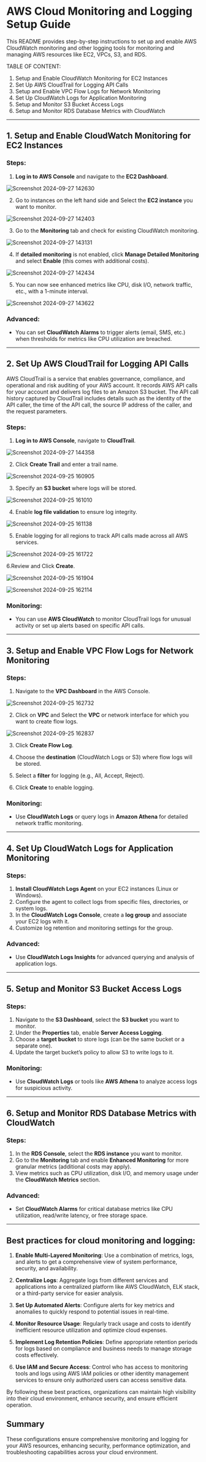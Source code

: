 # AWS Cloud Monitoring and Logging Setup Guide

This README provides step-by-step instructions to set up and enable AWS CloudWatch monitoring and other logging tools for monitoring and managing AWS resources like EC2, VPCs, S3, and RDS.

TABLE OF CONTENT:
1. Setup and Enable CloudWatch Monitoring for EC2 Instances 
2. Set Up AWS CloudTrail for Logging API Calls
3. Setup and Enable VPC Flow Logs for Network Monitoring
4. Set Up CloudWatch Logs for Application Monitoring
5. Setup and Monitor S3 Bucket Access Logs
6. Setup and Monitor RDS Database Metrics with CloudWatch
---

## 1. Setup and Enable CloudWatch Monitoring for EC2 Instances

### Steps:
1. **Log in to AWS Console** and navigate to the **EC2 Dashboard**.

![Screenshot 2024-09-27 142630](https://github.com/user-attachments/assets/b4028db3-205a-4e68-b32e-39937c4d4c89)

2. Go to instances on the left hand side and Select the **EC2 instance** you want to monitor.

![Screenshot 2024-09-27 142403](https://github.com/user-attachments/assets/93394971-88da-460e-9fd1-f942a148da6b)

3. Go to the **Monitoring** tab and check for existing CloudWatch monitoring.

![Screenshot 2024-09-27 143131](https://github.com/user-attachments/assets/9574c8d0-3afa-4a0b-8e47-a6f3339c1692)

4. If **detailed monitoring** is not enabled, click **Manage Detailed Monitoring** and select **Enable** (this comes with additional costs).

![Screenshot 2024-09-27 142434](https://github.com/user-attachments/assets/6e4d8707-fecc-488c-aa7c-cbc067116398)

5. You can now see enhanced metrics like CPU, disk I/O, network traffic, etc., with a 1-minute interval.

![Screenshot 2024-09-27 143622](https://github.com/user-attachments/assets/dab5fe55-f458-4ed5-93e0-540e9d7d0886)

### Advanced:
- You can set **CloudWatch Alarms** to trigger alerts (email, SMS, etc.) when thresholds for metrics like CPU utilization are breached.

---

## 2. Set Up AWS CloudTrail for Logging API Calls
AWS CloudTrail is a service that enables governance, compliance, and operational and risk auditing of your AWS account. It records AWS API calls for your account and delivers log files to an Amazon S3 bucket. The API call history captured by CloudTrail includes details such as the identity of the API caller, the time of the API call, the source IP address of the caller, and the request parameters.

### Steps:
1. **Log in to AWS Console**, navigate to **CloudTrail**.

![Screenshot 2024-09-27 144358](https://github.com/user-attachments/assets/38f9c56f-57a6-4b4e-8c34-7b4092c3965f)

2. Click **Create Trail** and enter a trail name.

![Screenshot 2024-09-25 160905](https://github.com/user-attachments/assets/0bf0d04c-ec49-4371-b8de-b846232ac2cd)

3. Specify an **S3 bucket** where logs will be stored.

![Screenshot 2024-09-25 161010](https://github.com/user-attachments/assets/8b2dde5d-0e29-4db9-818c-dc90441bad19)

4. Enable **log file validation** to ensure log integrity.

![Screenshot 2024-09-25 161138](https://github.com/user-attachments/assets/d967d3e7-89d4-418c-bfaf-79f82afe903c)

5. Enable logging for all regions to track API calls made across all AWS services.

![Screenshot 2024-09-25 161722](https://github.com/user-attachments/assets/b15380ab-f9fd-473f-9c88-6200682e8c38)

6.Review and Click **Create**.

![Screenshot 2024-09-25 161904](https://github.com/user-attachments/assets/51dd1ece-0374-4f44-9901-0dae68327865)

![Screenshot 2024-09-25 162114](https://github.com/user-attachments/assets/e631fa63-0b19-4d1a-b5ca-7b7dc5b4f29c)

### Monitoring:
- You can use **AWS CloudWatch** to monitor CloudTrail logs for unusual activity or set up alerts based on specific API calls.

---

## 3. Setup and Enable VPC Flow Logs for Network Monitoring

### Steps:
1. Navigate to the **VPC Dashboard** in the AWS Console.

![Screenshot 2024-09-25 162732](https://github.com/user-attachments/assets/17f2e934-bea2-4927-bcc8-788ae898a6e3)

2. Click on **VPC** and Select the **VPC** or network interface for which you want to create flow logs.

![Screenshot 2024-09-25 162837](https://github.com/user-attachments/assets/5d481573-0671-4bed-9dd3-49713b6bfaea)

3. Click **Create Flow Log**.


4. Choose the **destination** (CloudWatch Logs or S3) where flow logs will be stored.

5. Select a **filter** for logging (e.g., All, Accept, Reject).

6. Click **Create** to enable logging.

### Monitoring:
- Use **CloudWatch Logs** or query logs in **Amazon Athena** for detailed network traffic monitoring.

---

## 4. Set Up CloudWatch Logs for Application Monitoring

### Steps:
1. **Install CloudWatch Logs Agent** on your EC2 instances (Linux or Windows).
2. Configure the agent to collect logs from specific files, directories, or system logs.
3. In the **CloudWatch Logs Console**, create a **log group** and associate your EC2 logs with it.
4. Customize log retention and monitoring settings for the group.

### Advanced:
- Use **CloudWatch Logs Insights** for advanced querying and analysis of application logs.

---

## 5. Setup and Monitor S3 Bucket Access Logs

### Steps:
1. Navigate to the **S3 Dashboard**, select the **S3 bucket** you want to monitor.
2. Under the **Properties** tab, enable **Server Access Logging**.
3. Choose a **target bucket** to store logs (can be the same bucket or a separate one).
4. Update the target bucket’s policy to allow S3 to write logs to it.

### Monitoring:
- Use **CloudWatch Logs** or tools like **AWS Athena** to analyze access logs for suspicious activity.

---

## 6. Setup and Monitor RDS Database Metrics with CloudWatch

### Steps:
1. In the **RDS Console**, select the **RDS instance** you want to monitor.
2. Go to the **Monitoring** tab and enable **Enhanced Monitoring** for more granular metrics (additional costs may apply).
3. View metrics such as CPU utilization, disk I/O, and memory usage under the **CloudWatch Metrics** section.

### Advanced:
- Set **CloudWatch Alarms** for critical database metrics like CPU utilization, read/write latency, or free storage space.

---
## Best practices for cloud monitoring and logging:

1. **Enable Multi-Layered Monitoring**: Use a combination of metrics, logs, and alerts to get a comprehensive view of system performance, security, and availability.
   
2. **Centralize Logs**: Aggregate logs from different services and applications into a centralized platform like AWS CloudWatch, ELK stack, or a third-party service for easier analysis.

3. **Set Up Automated Alerts**: Configure alerts for key metrics and anomalies to quickly respond to potential issues in real-time.

4. **Monitor Resource Usage**: Regularly track usage and costs to identify inefficient resource utilization and optimize cloud expenses.

5. **Implement Log Retention Policies**: Define appropriate retention periods for logs based on compliance and business needs to manage storage costs effectively.

6. **Use IAM and Secure Access**: Control who has access to monitoring tools and logs using AWS IAM policies or other identity management services to ensure only authorized users can access sensitive data.

By following these best practices, organizations can maintain high visibility into their cloud environment, enhance security, and ensure efficient operation.
## Summary

These configurations ensure comprehensive monitoring and logging for your AWS resources, enhancing security, performance optimization, and troubleshooting capabilities across your cloud environment.
